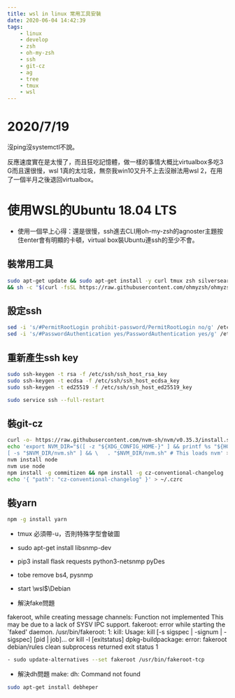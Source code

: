 ```yaml
---
title: wsl in linux 常用工具安裝
date: 2020-06-04 14:42:39
tags:
	- linux
	- develop
	- zsh
	- oh-my-zsh
	- ssh
	- git-cz
	- ag
	- tree
	- tmux
	- wsl
---
```


# 2020/7/19 
沒ping沒systemctl不說。

反應速度實在是太慢了，而且狂吃記憶體，做一樣的事情大概比virtualbox多吃3 G而且還很慢，wsl 1真的太垃圾，無奈我win10又升不上去沒辦法用wsl 2，在用了一個半月之後退回virtualbox。

# 使用WSL的Ubuntu 18.04 LTS
* 使用一個早上心得：還是很慢，ssh進去CLI用oh-my-zsh的agnoster主題按住enter會有明顯的卡頓，virtual box裝Ubuntu連ssh的至少不會。

## 裝常用工具
```bash
sudo apt-get update && sudo apt-get install -y curl tmux zsh silversearcher-ag git tree python3-pip vim htop openssh-server tig\
&& sh -c "$(curl -fsSL https://raw.githubusercontent.com/ohmyzsh/ohmyzsh/master/tools/install.sh)"
```

## 設定ssh
```bash
sed -i 's/#PermitRootLogin prohibit-password/PermitRootLogin no/g' /etc/ssh/sshd_config
sed -i 's/#PasswordAuthentication yes/PasswordAuthentication yes/g' /etc/ssh/sshd_config
```
## 重新產生ssh key

```bash
sudo ssh-keygen -t rsa -f /etc/ssh/ssh_host_rsa_key
sudo ssh-keygen -t ecdsa -f /etc/ssh/ssh_host_ecdsa_key
sudo ssh-keygen -t ed25519 -f /etc/ssh/ssh_host_ed25519_key

sudo service ssh --full-restart
```
## 裝git-cz

```bash
curl -o- https://raw.githubusercontent.com/nvm-sh/nvm/v0.35.3/install.sh | bash
echo 'export NVM_DIR="$([ -z "${XDG_CONFIG_HOME-}" ] && printf %s "${HOME}/.nvm" || printf %s "${XDG_CONFIG_HOME}/nvm")"
[ -s "$NVM_DIR/nvm.sh" ] && \	. "$NVM_DIR/nvm.sh" # This loads nvm' >> "$HOME/.$(ps | grep `echo $$` | awk '{ print $4 }')rc"
nvm install node
nvm use node
npm install -g commitizen && npm install -g cz-conventional-changelog
echo '{ "path": "cz-conventional-changelog" }' > ~/.czrc
```

## 裝yarn
```bash
npm -g install yarn
```

- tmux 必須帶-u，否則特殊字型會破圖

- sudo apt-get install libsnmp-dev
- pip3 install flask requests python3-netsnmp pyDes
- tobe remove bs4, pysnmp


- start \\wsl$\Debian

* 解決fake問題

fakeroot, while creating message channels: Function not implemented
This may be due to a lack of SYSV IPC support.
fakeroot: error while starting the `faked' daemon.
/usr/bin/fakeroot: 1: kill: Usage: kill [-s sigspec | -signum | -sigspec] [pid | job]... or
kill -l [exitstatus]
dpkg-buildpackage: error: fakeroot debian/rules clean subprocess returned exit status 1

```sh
- sudo update-alternatives --set fakeroot /usr/bin/fakeroot-tcp
```

* 解決dh問題 make: dh: Command not found

```sh
sudo apt-get install debheper
```